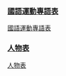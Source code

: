 <div class="banner-container">
  <div class="banner-column">
    <a href="/glossary/glossary-tw.html" class="banner-link">
      <h3>國語運動專語表</h3>
      <p>國語運動專語表</p>
    </a>
  </div>
  <div class="banner-column">
    <a href="/people/people-tw.html" class="banner-link">
      <h3>人物表</h3>
      <p>人物表</p>
    </a>
  </div>
</div>